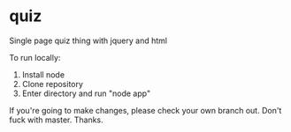 quiz
====

Single page quiz thing with jquery and html

To run locally:

1) Install node
2) Clone repository
3) Enter directory and run "node app"

If you're going to make changes, please check your own branch out. Don't fuck with master. Thanks.
